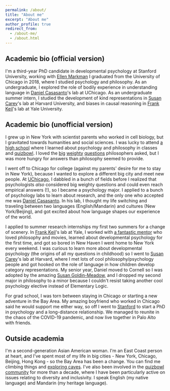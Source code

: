```yaml
---
permalink: /about/
title: "About me"
excerpt: "About me"
author_profile: true
redirect_from:
  - /about-me/
  - /about.html
---
```


## Academic bio (official version)
I'm a third-year PhD candidate in developmental psychology at Stanford University, working with [Ellen Markman](https://markmanlab.stanford.edu) I graduated from the University of Chicago in 2018, where I studied psychology and philosophy. As an undergraduate, I explored the role of bodily experience in understanding language in [Daniel Casasanto](https://casasanto.com)'s lab at UChicago. As an undergraduate summer intern, I studied the development of kind representations in [Susan Carey](https://psychology.fas.harvard.edu/people/susan-e-carey)'s lab at Harvard University, and biases in causal reasoning in [Frank Keil](https://cogdevlab.yale.edu/)'s lab at Yale University.

## Academic bio (unofficial version)
I grew up in New York with scientist parents who worked in cell biology, but I gravitated towards humanities and social sciences. I was lucky to attend [a high school](https://www.hunterschools.org/high-school) where I learned about psychology and philosophy in classes and [quizbowl](http://www.pace-nsc.org/what-is-quizbowl-a-primer-and-faq-for-newcomers/). I loved the [big](https://en.wikipedia.org/wiki/Metaphysics) [weighty](https://en.wikipedia.org/wiki/Philosophy_of_mind) [questions](https://en.wikipedia.org/wiki/Philosophy_of_language) philosophers asked, but I was more hungry for answers than philosophy seemed to provide.

I went off to Chicago for college (against my parents' desire for me to stay in New York), because I wanted to explore a different big city and meet new people. At [UChicago](http://uchicago.edu/), I dabbled in a bunch of fields before I realized that psychologists *also* considered big weighty questions and could even reach empirical answers (!), so I became a psychology major. I applied to a bunch of psychology labs to learn about research, and the only one who accepted me was [Daniel Casasanto](http://casasanto.com/). In his lab, I thought my life switching and traveling between two languages (English/Mandarin) and cultures (New York/Beijing), and got excited about how language shapes our experience of the world.

I applied to summer research internships my first two summers for a change of scenery. In [Frank Keil](https://cogdevlab.yale.edu/)'s lab at Yale, I worked with [a fantastic mentor](https://www.sgbjohnson.com/) who loved philosophy and movies, learned about developmental psychology for the first time, and got so bored in New Haven I went home to New York every weekend. I was curious to learn more about developmental psychology (the origins of all my questions in childhood) so I went to [Susan Carey](https://psychology.fas.harvard.edu/people/susan-e-carey)'s lab at Harvard, where I met lots of cool philosophy/psychology people and got hooked on the role of language in how children develop category representations. My senior year, Daniel moved to Cornell so I was adopted by the amazing [Susan Goldin-Meadow](https://voices.uchicago.edu/goldinmeadowlab/), and I dropped my second major in philosophy to a minor because I couldn't resist taking another cool psychology elective instead of Elementary Logic.

For grad school, I was torn between staying in Chicago or starting a new adventure in the Bay Area. My amazing boyfriend who worked in Chicago said he would support me either way, so off I went to [Stanford](https://psychology.stanford.edu/) to start a PhD in psychology and a long-distance relationship. We managed to reunite in the chaos of the COVID-19 pandemic, and now live together in Palo Alto with friends.

## Outside academia
I'm a second-generation Asian American woman. I'm an East Coast person at heart, and I've spent most of my life in big cities - New York, Chicago, Beijing, Hong Kong - so the Bay Area has been a change. You can find me climbing things and [exploring caves](https://www.sfbaycaving.org/). I've also been involved in the [quizbowl community](http://www.pace-nsc.org/what-is-quizbowl-a-primer-and-faq-for-newcomers/) for more than a decade, where I have been particularly active on issues relating to diversity and inclusivity. I speak English (my native language) and Mandarin (my heritage language).
